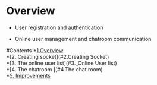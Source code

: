 # Overview 
- User registration and authentication

- Online user management and chatroom communication

#Contents
*[1.Overview](#1._Overview) <br>
*[2. Creating socket](#2.Creating Socket)<br>
*[3. The online user list](#3._Online User list)<br>
*[4. The chatroom ](#4.The chat room)<br> 
*[5. Improvements](#5._improvements)<br>
